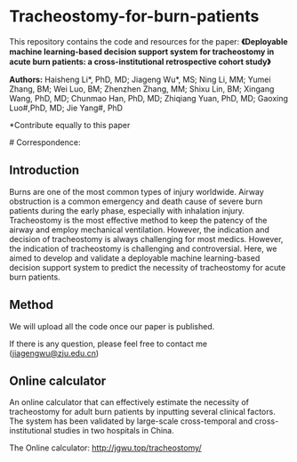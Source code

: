 # Tracheostomy-for-burn-patients

This repository contains the code and resources for the paper: 
**《Deployable machine learning-based decision support system for tracheostomy in acute burn patients: a cross-institutional retrospective cohort study》**

**Authors:** Haisheng Li*, PhD, MD; Jiageng Wu*, MS; Ning Li, MM; Yumei Zhang, BM; Wei Luo, BM; Zhenzhen Zhang, MM; Shixu Lin, BM; Xingang Wang, PhD, MD; Chunmao Han, PhD, MD; Zhiqiang Yuan, PhD, MD; Gaoxing Luo\#,PhD, MD; Jie Yang\#, PhD

*Contribute equally to this paper

\# Correspondence: 

## Introduction

Burns are one of the most common types of injury worldwide. Airway obstruction is a common emergency and death cause of severe burn patients during the early phase, especially with inhalation injury. Tracheostomy is the most effective method to keep the patency of the airway and employ mechanical ventilation. However, the indication and decision of tracheostomy is always challenging for most medics. However, the indication of tracheostomy is challenging and controversial. Here, we aimed to develop and validate a deployable machine learning-based decision support system to predict the necessity of tracheostomy for acute burn patients.

## Method

We will upload all the code once our paper is published.

If there is any question, please feel free to contact me (jiagengwu@zju.edu.cn)

## Online calculator

An online calculator that can effectively estimate the necessity of tracheostomy for adult burn patients by inputting several clinical factors. The system has been validated by large-scale cross-temporal and cross-institutional studies in two hospitals in China.

The Online calculator: http://jgwu.top/tracheostomy/
